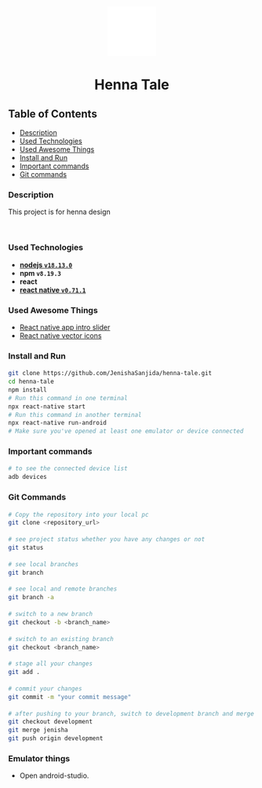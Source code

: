 <div align="center">
  <a href="#">
    <img alt="Shahnawaz Hossan" src="./assets/educate.png" />
  </a>
  <h1>Henna Tale</h1>
</div>

## Table of Contents
* [Description](#description)
* [Used Technologies](#used-technologies)
* [Used Awesome Things](#used-awesome-things)
* [Install and Run](#install-and-run)
* [Important commands](#important-commands)
* [Git commands](#git-commands)


### Description

This project is for henna design

<br>

### Used Technologies

- [**nodejs `v18.13.0`**][nodejs]
- **npm `v8.19.3`**
- **react**
- [**react native `v0.71.1`**](https://reactnative.dev/)

### Used Awesome Things

- [React native app intro slider](https://www.npmjs.com/package/react-native-app-intro-slider)
- [React native vector icons](https://www.npmjs.com/package/react-native-vector-icons)


### Install and Run

```sh
git clone https://github.com/JenishaSanjida/henna-tale.git
cd henna-tale
npm install
# Run this command in one terminal
npx react-native start
# Run this command in another terminal
npx react-native run-android
# Make sure you've opened at least one emulator or device connected
```

### Important commands

```sh
# to see the connected device list
adb devices
```

### Git Commands

```sh
# Copy the repository into your local pc
git clone <repository_url>

# see project status whether you have any changes or not
git status

# see local branches
git branch

# see local and remote branches
git branch -a

# switch to a new branch
git checkout -b <branch_name>

# switch to an existing branch
git checkout <branch_name>

# stage all your changes
git add .

# commit your changes
git commit -m "your commit message"

# after pushing to your branch, switch to development branch and merge your branch with development branch
git checkout development
git merge jenisha
git push origin development
```

### Emulator things

- Open android-studio.

<!-- Definitions -->
[nodejs]: https://nodejs.org/en/
[reactjs]: https://reactjs.org/
[reactnative]: https://reactnative.dev/